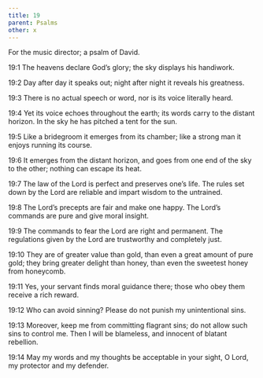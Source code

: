 ```yaml
---
title: 19
parent: Psalms
other: x
---
```



For the music director; a psalm of David.

<a name="19:1">19:1</a> The heavens declare God’s glory;
the sky displays his handiwork.

<a name="19:2">19:2</a> Day after day it speaks out;
night after night it reveals his greatness.

<a name="19:3">19:3</a> There is no actual speech or word,
nor is its voice literally heard.

<a name="19:4">19:4</a> Yet its voice echoes throughout the earth;
its words carry to the distant horizon.
In the sky he has pitched a tent for the sun.

<a name="19:5">19:5</a> Like a bridegroom it emerges from its chamber;
like a strong man it enjoys running its course.

<a name="19:6">19:6</a> It emerges from the distant horizon,
and goes from one end of the sky to the other;
nothing can escape its heat.

<a name="19:7">19:7</a> The law of the Lord is perfect
and preserves one’s life.
The rules set down by the Lord are reliable
and impart wisdom to the untrained.

<a name="19:8">19:8</a> The Lord’s precepts are fair
and make one happy.
The Lord’s commands are pure
and give moral insight.

<a name="19:9">19:9</a> The commands to fear the Lord are right
and permanent.
The regulations given by the Lord are trustworthy
and completely just.

<a name="19:10">19:10</a> They are of greater value than gold,
than even a great amount of pure gold;
they bring greater delight than honey,
than even the sweetest honey from honeycomb.

<a name="19:11">19:11</a> Yes, your servant finds moral guidance there;
those who obey them receive a rich reward.

<a name="19:12">19:12</a> Who can avoid sinning?
Please do not punish my unintentional sins.

<a name="19:13">19:13</a> Moreover, keep me from committing flagrant sins;
do not allow such sins to control me.
Then I will be blameless,
and innocent of blatant rebellion.

<a name="19:14">19:14</a> May my words and my thoughts
be acceptable in your sight,
O Lord, my protector and my defender.